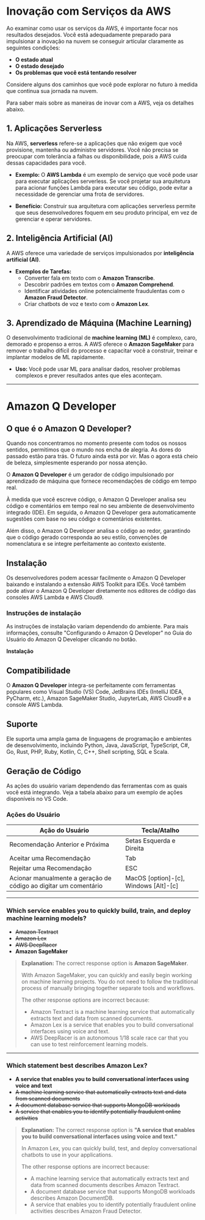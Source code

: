 # Inovação com Serviços da AWS

Ao examinar como usar os serviços da AWS, é importante focar nos resultados desejados. Você está adequadamente preparado para impulsionar a inovação na nuvem se conseguir articular claramente as seguintes condições:

- **O estado atual**
- **O estado desejado**
- **Os problemas que você está tentando resolver**

Considere alguns dos caminhos que você pode explorar no futuro à medida que continua sua jornada na nuvem.

Para saber mais sobre as maneiras de inovar com a AWS, veja os detalhes abaixo.

## 1. Aplicações Serverless

Na AWS, **serverless** refere-se a aplicações que não exigem que você provisione, mantenha ou administre servidores. Você não precisa se preocupar com tolerância a falhas ou disponibilidade, pois a AWS cuida dessas capacidades para você.

- **Exemplo:** O **AWS Lambda** é um exemplo de serviço que você pode usar para executar aplicações serverless. Se você projetar sua arquitetura para acionar funções Lambda para executar seu código, pode evitar a necessidade de gerenciar uma frota de servidores.

- **Benefício:** Construir sua arquitetura com aplicações serverless permite que seus desenvolvedores foquem em seu produto principal, em vez de gerenciar e operar servidores.

## 2. Inteligência Artificial (AI)

A AWS oferece uma variedade de serviços impulsionados por **inteligência artificial (AI)**.

- **Exemplos de Tarefas:**
  - Converter fala em texto com o **Amazon Transcribe**.
  - Descobrir padrões em textos com o **Amazon Comprehend**.
  - Identificar atividades online potencialmente fraudulentas com o **Amazon Fraud Detector**.
  - Criar chatbots de voz e texto com o **Amazon Lex**.

## 3. Aprendizado de Máquina (Machine Learning)

O desenvolvimento tradicional de **machine learning (ML)** é complexo, caro, demorado e propenso a erros. A AWS oferece o **Amazon SageMaker** para remover o trabalho difícil do processo e capacitar você a construir, treinar e implantar modelos de ML rapidamente.

- **Uso:** Você pode usar ML para analisar dados, resolver problemas complexos e prever resultados antes que eles aconteçam.

---

# Amazon Q Developer

## O que é o Amazon Q Developer?

Quando nos concentramos no momento presente com todos os nossos sentidos, permitimos que o mundo nos encha de alegria. As dores do passado estão para trás. O futuro ainda está por vir. Mas o agora está cheio de beleza, simplesmente esperando por nossa atenção.

O **Amazon Q Developer** é um gerador de código impulsionado por aprendizado de máquina que fornece recomendações de código em tempo real.

À medida que você escreve código, o Amazon Q Developer analisa seu código e comentários em tempo real no seu ambiente de desenvolvimento integrado (IDE). Em seguida, o Amazon Q Developer gera automaticamente sugestões com base no seu código e comentários existentes.

Além disso, o Amazon Q Developer analisa o código ao redor, garantindo que o código gerado corresponda ao seu estilo, convenções de nomenclatura e se integre perfeitamente ao contexto existente.

## Instalação

Os desenvolvedores podem acessar facilmente o Amazon Q Developer baixando e instalando a extensão AWS Toolkit para IDEs. Você também pode ativar o Amazon Q Developer diretamente nos editores de código das consoles AWS Lambda e AWS Cloud9.

### Instruções de instalação

As instruções de instalação variam dependendo do ambiente. Para mais informações, consulte "Configurando o Amazon Q Developer" no Guia do Usuário do Amazon Q Developer clicando no botão.

**Instalação**

## Compatibilidade

O **Amazon Q Developer** integra-se perfeitamente com ferramentas populares como Visual Studio (VS) Code, JetBrains IDEs (IntelliJ IDEA, PyCharm, etc.), Amazon SageMaker Studio, JupyterLab, AWS Cloud9 e a console AWS Lambda.

## Suporte

Ele suporta uma ampla gama de linguagens de programação e ambientes de desenvolvimento, incluindo Python, Java, JavaScript, TypeScript, C#, Go, Rust, PHP, Ruby, Kotlin, C, C++, Shell scripting, SQL e Scala.

## Geração de Código

As ações do usuário variam dependendo das ferramentas com as quais você está integrando. Veja a tabela abaixo para um exemplo de ações disponíveis no VS Code.

### Ações do Usuário

| Ação do Usuário                                                  | Tecla/Atalho                          |
| ---------------------------------------------------------------- | ------------------------------------- |
| Recomendação Anterior e Próxima                                  | Setas Esquerda e Direita              |
| Aceitar uma Recomendação                                         | Tab                                   |
| Rejeitar uma Recomendação                                        | ESC                                   |
| Acionar manualmente a geração de código ao digitar um comentário | MacOS [option]-[c], Windows [Alt]-[c] |

---

### Which service enables you to quickly build, train, and deploy machine learning models?

- ~~Amazon Textract~~
- ~~Amazon Lex~~
- ~~AWS DeepRacer~~
- **Amazon SageMaker**

> **Explanation:**
> The correct response option is **Amazon SageMaker**.
>
> With Amazon SageMaker, you can quickly and easily begin working on machine learning projects. You do not need to follow the traditional process of manually bringing together separate tools and workflows.
>
> The other response options are incorrect because:
>
> - Amazon Textract is a machine learning service that automatically extracts text and data from scanned documents.
> - Amazon Lex is a service that enables you to build conversational interfaces using voice and text.
> - AWS DeepRacer is an autonomous 1/18 scale race car that you can use to test reinforcement learning models.

---

### Which statement best describes Amazon Lex?

- **A service that enables you to build conversational interfaces using voice and text**
- ~~A machine learning service that automatically extracts text and data from scanned documents~~
- ~~A document database service that supports MongoDB workloads~~
- ~~A service that enables you to identify potentially fraudulent online activities~~

> **Explanation:**
> The correct response option is **"A service that enables you to build conversational interfaces using voice and text."**
>
> In Amazon Lex, you can quickly build, test, and deploy conversational chatbots to use in your applications.
>
> The other response options are incorrect because:
>
> - A machine learning service that automatically extracts text and data from scanned documents describes Amazon Textract.
> - A document database service that supports MongoDB workloads describes Amazon DocumentDB.
> - A service that enables you to identify potentially fraudulent online activities describes Amazon Fraud Detector.
